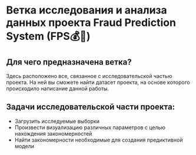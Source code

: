 # Ветка исследования и анализа данных проекта Fraud Prediction System (FPS💰🔬)
## Для чего предназначена ветка?
Здесь расположено все, связанное с исследовательской частью проекта.
На ней вы сможете найти датасет проекта, на основе которого происходило написание данной работы.
## Задачи исследовательской части проекта:
- Загрузить исследуемые выборки
- Произвести визуализацию различных параметров с целью нахождения закономерностей
- Найти закономерности необходимые для создания предиктивной модели
